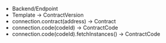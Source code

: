 * Backend/Endpoint
* Template -> ContractVersion
* connection.contract(address) -> Contract
* connection.code(codeId) -> ContractCode
* connection.code(codeId).fetchInstances() -> ContractCode
